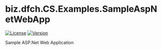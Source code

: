 # biz.dfch.CS.Examples.SampleAspNetWebApp
[![License](https://img.shields.io/badge/license-Apache%20License%202.0-blue.svg)](https://github.com/dfensgmbh/biz.dfch.CS.Examples.SampleAspNetWebApp/blob/master/LICENSE)
[![Version](https://img.shields.io/nuget/v/biz.dfch.CS.Examples.SampleAspNetWebApp.svg)](https://www.nuget.org/packages/biz.dfch.CS.Examples.SampleAspNetWebApp/)

Sample ASP.Net Web Application